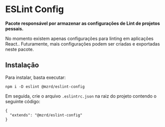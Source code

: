 # ESLint Config

**Pacote responsável por armazenar as configurações de Lint de projetos pessais.**

No momento existem apenas configurações para linting em aplicações React.. Futuramente, mais configurações podem 
ser criadas e exportadas neste pacote.

## Instalação

Para instalar, basta executar:

```
npm i -D eslint @mzrd/eslint-config
```

Em seguida, crie o arquivo `.eslintrc.json` na raiz do projeto contendo o seguinte código:

```
{
  "extends": "@mzrd/eslint-config"
}
```